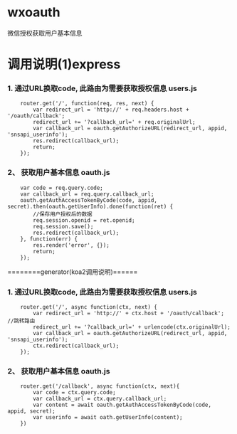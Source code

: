 # wxoauth
微信授权获取用户基本信息
# 调用说明(1)express
### 1. 通过URL换取code, 此路由为需要获取授权信息 users.js
        router.get('/', function(req, res, next) {
            var redirect_url = 'http://' + req.headers.host + '/oauth/callback';
            redirect_url += '?callback_url=' + req.originalUrl;
            var callback_url = oauth.getAuthorizeURL(redirect_url, appid, 'snsapi_userinfo');
            res.redirect(callback_url);
            return;
        });

### 2、 获取用户基本信息 oauth.js
        var code = req.query.code;
        var callback_url = req.query.callback_url;
        oauth.getAuthAccessTokenByCode(code, appid, secret).then(oauth.getUserInfo).done(function(ret) {
            //保存用户授权后的数据
            req.session.openid = ret.openid;
            req.session.save();
            res.redirect(callback_url);
        }, function(err) {
            res.render('error', {});
            return;
        });

========generator(koa2调用说明)======
### 1. 通过URL换取code, 此路由为需要获取授权信息 users.js
        router.get('/', async function(ctx, next) {
            var redirect_url = 'http://' + ctx.host + '/oauth/callback'; //跳转路由
            redirect_url += '?callback_url=' + urlencode(ctx.originalUrl);
            var callback_url = oauth.getAuthorizeURL(redirect_url, appid, 'snsapi_userinfo');
            ctx.redirect(callback_url);
        });

### 2、 获取用户基本信息 oauth.js
        router.get('/callback', async function(ctx, next){
            var code = ctx.query.code;
            var callback_url = ctx.query.callback_url;
            var content = await oauth.getAuthAccessTokenByCode(code, appid, secret);
            var userinfo = await oath.getUserInfo(content);
        })
